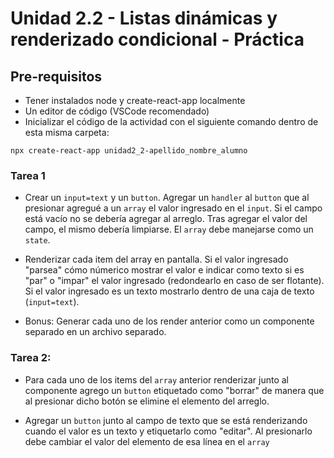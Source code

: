 # Unidad 2.2 - Listas dinámicas y renderizado condicional - Práctica


## Pre-requisitos



* Tener instalados node y create-react-app localmente
* Un editor de código (VSCode recomendado)
* Inicializar el código de la actividad con el siguiente comando dentro de esta misma carpeta: 


```
npx create-react-app unidad2_2-apellido_nombre_alumno
```

### Tarea 1

* Crear un `input=text` y un `button`. Agregar un `handler` al `button` que al presionar agregué a un `array`  el valor ingresado en el `input`. Si el campo está vacío no se debería agregar al arreglo. Tras agregar el valor del campo, el mismo debería limpiarse. El `array` debe manejarse como un `state`.

* Renderizar cada item del array en pantalla. Si el valor ingresado "parsea" cómo númerico mostrar el valor e indicar como texto si es "par" o "impar" el valor ingresado (redondearlo en caso de ser flotante). Si el valor ingresado es un texto mostrarlo dentro de una caja de texto (`input=text`).

* Bonus: Generar cada uno de los render anterior como un componente separado en un archivo separado.


### Tarea 2: 

* Para cada uno de los items del `array` anterior renderizar junto al componente agrego un `button` etiquetado como "borrar" de manera que al presionar dicho botón se elimine el elemento del arreglo.

* Agregar un `button` junto al campo de texto que se está renderizando cuando el valor es un texto y etiquetarlo como "editar". Al presionarlo debe cambiar el valor del elemento de esa línea en el `array` 
